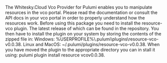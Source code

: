 The Whitesky.Cloud Vco Provider for Pulumi enables you to manipulate resources in the vco portal.
Please read the documentation or consult the API docs in your vco portal in order to properly understand how the resources work.
Before using this package you need to install the resource-vco plugin. The latest release of which can be found in the repository.
You then have to install the plugin on your system by storing the contents of the zipped file in: 
Windows: %USERPROFILE%\\.pulumi\\plugins\resource-vco-v0.0.38.
Linux and MacOS: ~/.pulumi/plugins/resource-vco-v0.0.38.
When you have moved the plugin to the appropriate directory you can in stall it using: pulumi plugin install resource vcov0.0.38.
